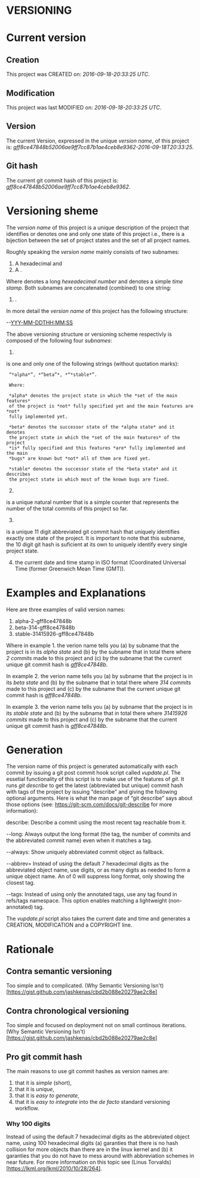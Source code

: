 <!---
   NAME - The NAME of this project is:
ethos

  FILE - The FILENAME of the current file is:
/VERSION.md

  CREATION - This project was CREATED on:
2017-01-28-16:15:00 UTC

  MODIFICATION - This project was last MODIFIED on:
2017-01-28-16:15:00 UTC

  VERSION - The current VERSION of this project is:
<git-commit-hash>-2017-01-28-16:15:00 UTC

  CREATOR(S) - This project was CREATED by:
Michael Czechowski, Martin Maga

  CONTACT - You can CONTACT the creator(s) or developer(s) of this project at:
E-Mail: mail@martinmaga.de

  COPYRIGHT - The COPYRIGHT holder of this project is:
COPYRIGHT (c) 2016 Martin Maga

  LICENSE - This project ist LICENSED under the following license:
Martin Maga 2016 CC BY-SA 4.0 https://creativecommons.org

  SUBFILE – This is a SUBFILE! For more INFORMATION on this project go to:
/README.md
--->

VERSIONING
=========

# Current version
## Creation
This project was CREATED on:
*2016-09-18-20:33:25 UTC*.

## Modification
This project was last MODIFIED on:
*2016-09-18-20:33:25 UTC*.

## Version
The current Version, expressed in the unique *version name*, of this project is:
*gff8ce47848b52006ae9ff7cc87b1ae4ceb8e9362-2016-09-18T20:33:25*.

## Git hash
The current git commit hash of this project is:
*gff8ce47848b52006ae9ff7cc87b1ae4ceb8e9362*.

# Versioning sheme
The *version name* of this project is a unique description of the project that
identifies or denotes one and only one state of this project i.e., there is a
bijection between the set of project states and the set of all project names.

Roughly speaking the *version name* mainly consists of two subnames:

  1. A hexadecimal <NUMBER> and  
  2. A <TIMESTAMP>.  

Where <NUMBER> denotes a long *hexeadecimal number* and
<TIMESTAMP> denotes a simple *time stamp*.
Both subnames are concatenated (combined) to one string:

  1. <NUMBER><TIMESTAMP>.

In more detail the *version name* of this project has the following structure:

  <TAG>-<CURRENT COMMIT NUMBER>-<CURRENT COMMIT HASH><YYY-MM-DDTHH:MM:SS>

The above versioning structure or versioning scheme respectivly is composed of
the following four *subnames*:

  1. <TAG>
  is one and only one of the following strings (without quotation marks):

     “*alpha*”, *“beta”*, *“*stable*”.

     Where:

     *alpha* denotes the project state in which the *set of the main features*
     of the project is *not* fully specified yet and the main features are *not*
     fully implemented yet.

     *beta* denotes the successor state of the *alpha state* and it denotes
     the project state in which the *set of the main features* of the project
     *is* fully specified and this features *are* fully implemented and the main
     *bugs* are known but *not* all of them are fixed yet.

     *stable* denotes the successor state of the *beta state* and it describes
     the project state in which most of the known bugs are fixed.

  2. <CURRENT GIT COMMIT NUMBER>
  is a unique natural number that is a simple counter that represents the number
  of the total commits of this project so far.

  3. <CURRENT UNIQUE GIT COMMIT HASH>
  is a unique 11 digit abbreviated git commit hash that uniquely identifies
  exactly one state of the project.
  It is important to note that this subname, the 10 digit git hash is suficient
  at its own to uniquely identify every single project state.

  4. the current date and time stamp in ISO format (Coordinated
    Universal Time (former Greenwich Mean Time (GMT)).

# Examples and Explanations
Here are three examples of valid version names:

  1. alpha-2-gff8ce47848b
  2. beta-314-gff8ce47848b
  3. stable-31415926-gff8ce47848b

Where in example 1. the verion name tells you (a) by <TAG> subname that the
project is in its *alpha state* and (b) by the <CURRENT GIT COMMIT NUMBER>
subname that in total there where *2 commits* made to this project and (c) by
the <CURRENT UNIQUE GIT COMMIT HASH> subname that the current unique git commit
hash is *gff8ce47848b*.

In example 2. the verion name tells you (a) by <TAG> subname that the
project is in its *beta state* and (b) by the <CURRENT GIT COMMIT NUMBER>
subname that in total there where *314 commits* made to this project and (c) by
the <CURRENT UNIQUE GIT COMMIT HASH> subname that the current unique git commit
hash is *gff8ce47848b*.

In example 3. the verion name tells you (a) by <TAG> subname that the
project is in its *stable state* and (b) by the <CURRENT GIT COMMIT NUMBER>
subname that in total there where *31415926 commits* made to this project and
(c) by the <CURRENT UNIQUE GIT COMMIT HASH> subname that the current unique git
commit hash is *gff8ce47848b*.

# Generation
The version name of this project is generated automatically with each commit by
issuing a git post commit hook script called *vupdate.pl*.
The essetial functionality of this script is to make use of the features of
*git*.
It runs *git describe* to get the latest (abbreviated but unique) commit hash
with tags of the project by issuing “describe” and giving the following optional
arguments. Here is what the man page of “git describe” says about those options
(see: https://git-scm.com/docs/git-describe for more information):

   describe:
   Describe a commit using the most recent tag reachable
   from it.

   --long:
   Always output the long format (the tag, the number of commits
   and the abbreviated commit name) even when it matches a tag.

   --always:
   Show uniquely abbreviated commit object as fallback.

   --abbrev=<n>
   Instead of using the default 7 hexadecimal digits as the abbreviated object
   name, use <n> digits, or as many digits as needed to form a unique object
   name.
   An <n> of 0 will suppress long format, only showing the closest tag.

   --tags:
   Instead of using only the annotated tags, use any tag found in
   refs/tags namespace.
   This option enables matching a lightweight (non-annotated) tag.

The *vupdate.pl* script also takes the current date and time and generates a
CREATION, MODIFICATION and a COPYRIGHT line.

# Rationale
## Contra semantic versioning
Too simple and to complicated.
(Why Semantic Versioning Isn't)[https://gist.github.com/jashkenas/cbd2b088e20279ae2c8e]

## Contra chronological versioning
Too simple and focused on deployment not on small continous iterations.
(Why Semantic Versioning Isn't)[https://gist.github.com/jashkenas/cbd2b088e20279ae2c8e]

## Pro git commit hash
The main reasons to use git commit hashes as version names are:

  1. that it is *simple* (short),
  2. that it is *unique*,
  3. that it is *easy to generate*,
  4. that it is *easy to integrate* into the *de facto* standard versioning
  workflow.

### Why 100 digits
Instead of using the default 7 hexadecimal digits as the abbreviated object
name, using 100 hexadecimal digits (a) garanties that there is no hash collision
for more objects than there are in the linux kernel and (b) it garanties that
you do not have to mess around with abbreviation schemes in near future.
For more information on this topic see (Linus Torvalds)[https://lkml.org/lkml/2010/10/28/264].
